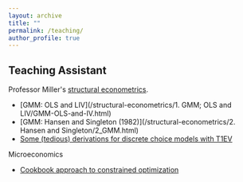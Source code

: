 ```yaml
---
layout: archive
title: ""
permalink: /teaching/
author_profile: true
---
```


## Teaching Assistant

Professor Miller's [structural econometrics](https://comlabgames.com/structuraleconometrics/).
- [GMM: OLS and LIV](/structural-econometrics/1. GMM; OLS and LIV/GMM-OLS-and-IV.html)
- [GMM: Hansen and Singleton (1982)](/structural-econometrics/2. Hansen and Singleton/2_GMM.html)
- [Some (tedious) derivations for discrete choice models with T1EV](/_teaching/derivation_t1ev.md)

Microeconomics
- [Cookbook approach to constrained optimization](/_teaching/constrained_optimization.md)
